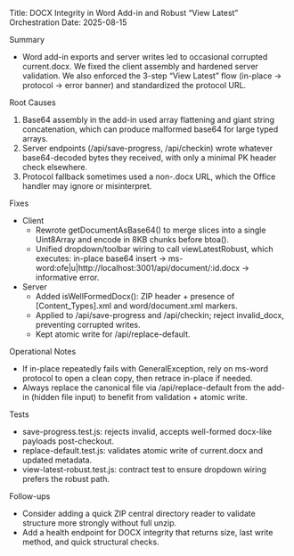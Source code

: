 Title: DOCX Integrity in Word Add-in and Robust “View Latest” Orchestration
Date: 2025-08-15

Summary
- Word add-in exports and server writes led to occasional corrupted current.docx. We fixed the client assembly and hardened server validation. We also enforced the 3-step “View Latest” flow (in-place → protocol → error banner) and standardized the protocol URL.

Root Causes
1) Base64 assembly in the add-in used array flattening and giant string concatenation, which can produce malformed base64 for large typed arrays.
2) Server endpoints (/api/save-progress, /api/checkin) wrote whatever base64-decoded bytes they received, with only a minimal PK header check elsewhere.
3) Protocol fallback sometimes used a non-.docx URL, which the Office handler may ignore or misinterpret.

Fixes
- Client
  - Rewrote getDocumentAsBase64() to merge slices into a single Uint8Array and encode in 8KB chunks before btoa().
  - Unified dropdown/toolbar wiring to call viewLatestRobust, which executes: in-place base64 insert → ms-word:ofe|u|http://localhost:3001/api/document/:id.docx → informative error.
- Server
  - Added isWellFormedDocx(): ZIP header + presence of [Content_Types].xml and word/document.xml markers.
  - Applied to /api/save-progress and /api/checkin; reject invalid_docx, preventing corrupted writes.
  - Kept atomic write for /api/replace-default.

Operational Notes
- If in-place repeatedly fails with GeneralException, rely on ms-word protocol to open a clean copy, then retrace in-place if needed.
- Always replace the canonical file via /api/replace-default from the add-in (hidden file input) to benefit from validation + atomic write.

Tests
- save-progress.test.js: rejects invalid, accepts well-formed docx-like payloads post-checkout.
- replace-default.test.js: validates atomic write of current.docx and updated metadata.
- view-latest-robust.test.js: contract test to ensure dropdown wiring prefers the robust path.

Follow-ups
- Consider adding a quick ZIP central directory reader to validate structure more strongly without full unzip.
- Add a health endpoint for DOCX integrity that returns size, last write method, and quick structural checks.


